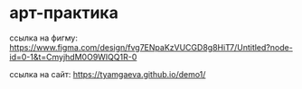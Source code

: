 # арт-практика

ссылка на фигму: https://www.figma.com/design/fvg7ENpaKzVUCGD8g8HiT7/Untitled?node-id=0-1&t=CmyjhdM0O9WIQQ1R-0

ссылка на сайт: https://tyamgaeva.github.io/demo1/
